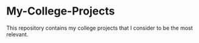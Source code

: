 # My-College-Projects

This repository contains my college projects that I consider to be the most relevant.
